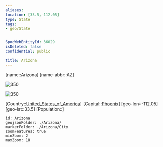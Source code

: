```yaml
---
aliases: 
location: [33.5,-112.05]
type: State
tags:
- geo/State


SpocWebEntityId: 36029
isDeleted: false
confidential: public

title: Arizona
---
```

[name::Arizona]
[name-abbr::AZ]

![350](geo/Continent/North-America/United_States_of_America/Arizona/Coat_of_arms_of_Arizona.svg)

![350](geo/Continent/North-America/United_States_of_America/Arizona/Flag_of_Arizona.svg)

[Country::[United_States_of_America](geo/Continent/North-America/United_States_of_America.md)]
[Capital::[Phoenix](geo/Continent/North-America/United_States_of_America/Arizona/City/Phoenix.md)]
[geo-lon::-112.05]
[geo-lat::33.5]
[Population::]



```leaflet
id: Arizona
geojsonFolder: ./Arizona/
markerFolder: ./Arizona/City
zoomFeatures: true 
minZoom: 2 
maxZoom: 18
```


